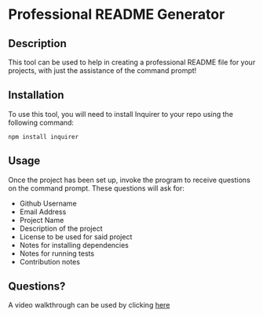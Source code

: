 # Professional README Generator

## Description

This tool can be used to help in creating a professional README file for your projects, with just the assistance of the command prompt!

## Installation

To use this tool, you will need to install Inquirer to your repo using the following command:

```
npm install inquirer
```

## Usage

Once the project has been set up, invoke the program to receive questions on the command prompt.
These questions will ask for:

- Github Username
- Email Address
- Project Name
- Description of the project
- License to be used for said project
- Notes for installing dependencies
- Notes for running tests
- Contribution notes

## Questions?

A video walkthrough can be used by clicking [here](https://drive.google.com/file/d/1TMEzEIhhgkGCZ0ixIxaK7psFQ4KHLecF/view)

